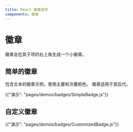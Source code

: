 ```yaml
---
title: React 徽章组件
components: 徽章
---
```

# 徽章

<p class="description">徽章会在其子项的右上角生成一个小徽章。</p>

## 简单的徽章

包含文本的徽章示例，使用主要和次要颜色。 徽章适用于其后代。

{{"演示": "pages/demos/badges/SimpleBadge.js"}}

## 自定义徽章

{{"演示": "pages/demos/badges/CustomizedBadge.js"}}